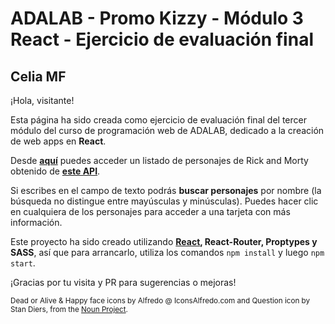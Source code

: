 # ADALAB - Promo Kizzy - Módulo 3 React - Ejercicio de evaluación final

## Celia MF

¡Hola, visitante!

Esta página ha sido creada como ejercicio de evaluación final del tercer módulo del curso de programación web de ADALAB, dedicado a la creación de web apps en **React**.

Desde **[aquí](http://beta.adalab.es/modulo-3-evaluacion-final-Celiamf/)** puedes acceder un listado de personajes de Rick and Morty obtenido de **[este API](https://rickandmortyapi.com/documentation/#get-all-characters)**.

Si escribes en el campo de texto podrás **buscar personajes** por nombre (la búsqueda no distingue entre mayúsculas y minúsculas). Puedes hacer clic en cualquiera de los personajes para acceder a una tarjeta con más información.

Este proyecto ha sido creado utilizando **[React](https://github.com/facebook/create-react-app), React-Router, Proptypes y SASS**, así que para arrancarlo, utiliza los comandos `npm install` y luego `npm start`.

¡Gracias por tu visita y PR para sugerencias o mejoras!

<sub>Dead or Alive & Happy face icons by Alfredo @ IconsAlfredo.com and Question icon by Stan Diers, from the [Noun Project](https://thenounproject.com/).<sub>
